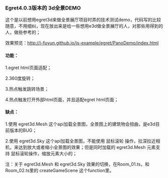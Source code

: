 ### Egret4.0.3版本的 3d全景DEMO

这个是以前想用egret3d来做全景展厅项目时弄的技术测试demo，代码写的比较随意，不用细纠，现在放出来是给一些想用e3d做全景展厅的人，对那些用得到的人，做些参考的；

效果预览：http://i-fuyun.github.io/js-example/egret/PanoDemo/index.html


#### 功能：
1.egret html页面适配；

2.360度旋转；

3.热点触发跳转场景；

4.热点触发打开外部html页面，并且适配egret html页面；

#### 缺点：
1.使用 egret3d.Mesh 这个api加载全景图，全景图上的建筑物会扭曲，是e3d目前版本的BUG；

2.使用 egret3d.Sky 这个api加载全景图，不能使用 鼠标滚轮 操作，拉深拉近相机，来达到放大或者缩小全景图的效果；但是同时加载的 egret3d.Mesh 元素支持 鼠标滚轮操作，缩放元素大小的；

注：关于 egret3d.Mesh 和 egret3d.Sky 效果的切换，在Room_01.ts，和 Room_02.ts里的 createGameScene 这个function里。
